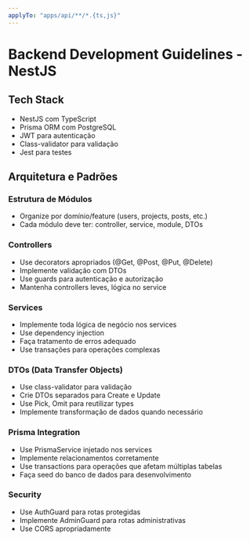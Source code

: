 ```yaml
---
applyTo: "apps/api/**/*.{ts,js}"
---
```


# Backend Development Guidelines - NestJS

## Tech Stack

- NestJS com TypeScript
- Prisma ORM com PostgreSQL
- JWT para autenticação
- Class-validator para validação
- Jest para testes

## Arquitetura e Padrões

### Estrutura de Módulos

- Organize por domínio/feature (users, projects, posts, etc.)
- Cada módulo deve ter: controller, service, module, DTOs
### Controllers

- Use decorators apropriados (@Get, @Post, @Put, @Delete)
- Implemente validação com DTOs
- Use guards para autenticação e autorização
- Mantenha controllers leves, lógica no service

### Services

- Implemente toda lógica de negócio nos services
- Use dependency injection
- Faça tratamento de erros adequado
- Use transações para operações complexas

### DTOs (Data Transfer Objects)

- Use class-validator para validação
- Crie DTOs separados para Create e Update
- Use Pick, Omit para reutilizar types
- Implemente transformação de dados quando necessário

### Prisma Integration

- Use PrismaService injetado nos services
- Implemente relacionamentos corretamente
- Use transactions para operações que afetam múltiplas tabelas
- Faça seed do banco de dados para desenvolvimento

### Security

- Use AuthGuard para rotas protegidas
- Implemente AdminGuard para rotas administrativas
- Use CORS apropriadamente